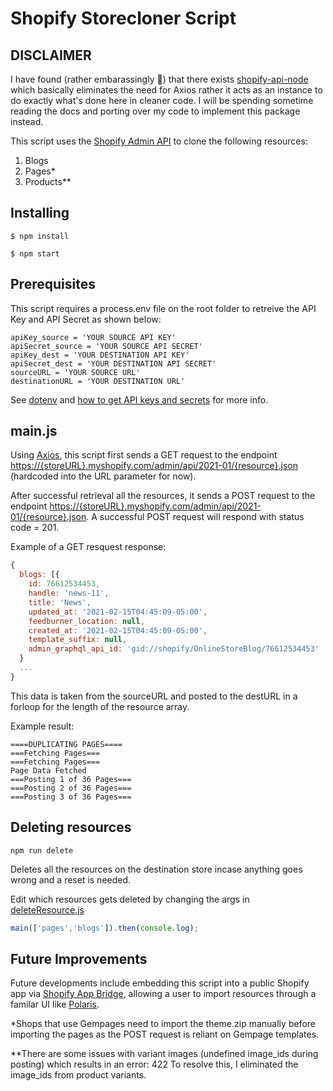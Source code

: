 # Shopify Storecloner Script
## DISCLAIMER
I have found (rather embarassingly 🤦) that there exists [shopify-api-node](https://www.npmjs.com/package/shopify-api-node) which basically eliminates the need for Axios rather it acts as an instance to do exactly what's  done here in cleaner code. I will be spending sometime reading the docs and porting over my code to implement this package instead. 

This script uses the [Shopify Admin API](https://shopify.dev/docs/admin-api) to clone the following resources:

1) Blogs
2) Pages*
3) Products**

## Installing
```
$ npm install
```
```
$ npm start
```
## Prerequisites 
This script requires a process.env file on the root folder to retreive the API Key and API Secret as shown below:
```
apiKey_source = 'YOUR SOURCE API KEY'
apiSecret_source = 'YOUR SOURCE API SECRET'
apiKey_dest = 'YOUR DESTINATION API KEY'
apiSecret_dest = 'YOUR DESTINATION API SECRET'
sourceURL = 'YOUR SOURCE URL'
destinationURL = 'YOUR DESTINATION URL'
```
See [dotenv](https://www.npmjs.com/package/dotenv) and [how to get API keys and secrets](https://duplicate-shopify-app.herokuapp.com/credentials) for more info.


## main.js
Using [Axios](https://github.com/axios/axios), this script first sends a GET request to the endpoint [https://{storeURL}.myshopify.com/admin/api/2021-01/{resource}.json](https://{storeURL}.myshopify.com/admin/api/2021-01/{resource}.json) (hardcoded into the URL parameter for now).

After successful retrieval all the resources, it sends a POST request to the endpoint [https://{storeURL}.myshopify.com/admin/api/2021-01/{resource}.json](https://{storeURL}.myshopify.com/admin/api/2021-01/{resource}.json). A successful POST request will respond with status code = 201.


Example of a GET resquest response:
```javascript
{
  blogs: [{
    id: 76612534453,
    handle: 'news-11',
    title: 'News',
    updated_at: '2021-02-15T04:45:09-05:00',
    feedburner_location: null,
    created_at: '2021-02-15T04:45:09-05:00',
    template_suffix: null,
    admin_graphql_api_id: 'gid://shopify/OnlineStoreBlog/76612534453'
  }
  ...
}
```
This data is taken from the sourceURL and posted to the destURL in a forloop for the length of the resource array.

Example result:
```
====DUPLICATING PAGES====
===Fetching Pages===
===Fetching Pages===
Page Data Fetched
===Posting 1 of 36 Pages===
===Posting 2 of 36 Pages===
===Posting 3 of 36 Pages===
```

## Deleting resources
```
npm run delete
```
Deletes all the resources on the destination store incase anything goes wrong and a reset is needed. 

Edit which resources gets deleted by changing the args in [deleteResource.js](./utils/deleteScript/deleteResource.js)
```javascript
main(['pages','blogs']).then(console.log);
```
## Future Improvements
Future developments include embedding this script into a public Shopify app via [Shopify App Bridge](https://shopify.dev/tools/app-bridge), allowing a user to import resources through a familar UI like [Polaris](https://polaris.shopify.com/). 

*Shops that use Gempages need to import the theme.zip manually before importing the pages as the POST request is reliant on Gempage templates.

**There are some issues with variant images (undefined image_ids during posting) which results in an error: 422
To resolve this, I eliminated the image_ids from product variants. 